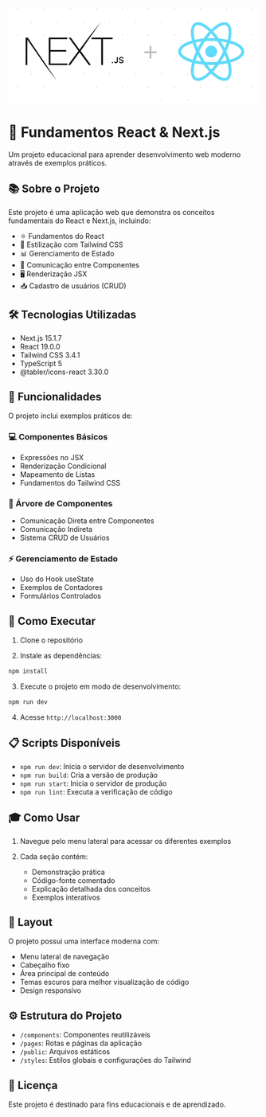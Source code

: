![React & Next.js](public/React-Nextjs.png)

# 🚀 Fundamentos React & Next.js

Um projeto educacional para aprender desenvolvimento web moderno através de exemplos práticos.

## 📚 Sobre o Projeto

Este projeto é uma aplicação web que demonstra os conceitos fundamentais do React e Next.js, incluindo:

- ⚛️ Fundamentos do React
- 🎨 Estilização com Tailwind CSS
- 📊 Gerenciamento de Estado
- 🔄 Comunicação entre Componentes
- 🖥️ Renderização JSX
- 📥 Cadastro de usuários (CRUD)

## 🛠️ Tecnologias Utilizadas

- Next.js 15.1.7
- React 19.0.0
- Tailwind CSS 3.4.1
- TypeScript 5
- @tabler/icons-react 3.30.0

## 🎯 Funcionalidades

O projeto inclui exemplos práticos de:

### 💻 Componentes Básicos

- Expressões no JSX
- Renderização Condicional
- Mapeamento de Listas
- Fundamentos do Tailwind CSS

### 🌳 Árvore de Componentes

- Comunicação Direta entre Componentes
- Comunicação Indireta
- Sistema CRUD de Usuários

### ⚡ Gerenciamento de Estado

- Uso do Hook useState
- Exemplos de Contadores
- Formulários Controlados

## 🚀 Como Executar

1. Clone o repositório

2. Instale as dependências:

```bash
npm install
```

3. Execute o projeto em modo de desenvolvimento:

```bash
npm run dev
```

4. Acesse `http://localhost:3000`

## 📋 Scripts Disponíveis

- `npm run dev`: Inicia o servidor de desenvolvimento
- `npm run build`: Cria a versão de produção
- `npm run start`: Inicia o servidor de produção
- `npm run lint`: Executa a verificação de código

## 🎓 Como Usar

1. Navegue pelo menu lateral para acessar os diferentes exemplos

2. Cada seção contém:
   - Demonstração prática
   - Código-fonte comentado
   - Explicação detalhada dos conceitos
   - Exemplos interativos

## 🎨 Layout

O projeto possui uma interface moderna com:

- Menu lateral de navegação
- Cabeçalho fixo
- Área principal de conteúdo
- Temas escuros para melhor visualização de código
- Design responsivo

## ⚙️ Estrutura do Projeto

- `/components`: Componentes reutilizáveis
- `/pages`: Rotas e páginas da aplicação
- `/public`: Arquivos estáticos
- `/styles`: Estilos globais e configurações do Tailwind

## 📝 Licença

Este projeto é destinado para fins educacionais e de aprendizado.
